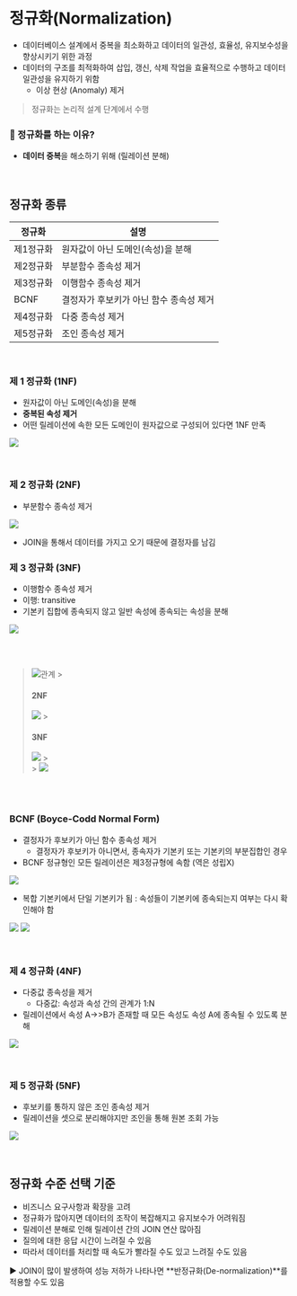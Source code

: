 # 정규화(Normalization)

- 데이터베이스 설계에서 중복을 최소화하고 데이터의 일관성, 효율성, 유지보수성을 향상시키기 위한 과정
- 데이터의 구조를 최적화하여 삽입, 갱신, 삭제 작업을 효율적으로 수행하고 데이터 일관성을 유지하기 위함
  - 이상 현상 (Anomaly) 제거

> 정규화는 논리적 설계 단계에서 수행

### 🤔 정규화를 하는 이유?

- **데이터 중복**을 해소하기 위해 (릴레이션 분해)

<br>

## 정규화 종류

| 정규화    | 설명                                    |
| --------- | --------------------------------------- |
| 제1정규화 | 원자값이 아닌 도메인(속성)을 분해       |
| 제2정규화 | 부분함수 종속성 제거                    |
| 제3정규화 | 이행함수 종속성 제거                    |
| BCNF      | 결정자가 후보키가 아닌 함수 종속성 제거 |
| 제4정규화 | 다중 종속성 제거                        |
| 제5정규화 | 조인 종속성 제거                        |

<br>

### 제 1 정규화 (1NF)

- 원자값이 아닌 도메인(속성)을 분해
- **중복된 속성 제거**
- 어떤 릴레이션에 속한 모든 도메인이 원자값으로 구성되어 있다면 1NF 만족

![](/Database/images/normal.jpg)

<br>

### 제 2 정규화 (2NF)

- 부분함수 종속성 제거

![](/Database/images/normal2.jpg)

- JOIN을 통해서 데이터를 가지고 오기 때문에 결정자를 남김

### 제 3 정규화 (3NF)

- 이행함수 종속성 제거
- 이행: transitive
- 기본키 집합에 종속되지 않고 일반 속성에 종속되는 속성을 분해

![](/Database/images/normal3.jpg)

<br>
<br>

> ![관계](/Database/images/normal5.jpg) > <br>
>
> #### 2NF
>
> ![](/Database/images/normal6.jpg) > <br>
>
> #### 3NF
>
> ![](/Database/images/normal7.jpg) > <br> > ![](/Database/images/normal8.jpg)

<br>
<br>

### BCNF (Boyce-Codd Normal Form)

- 결정자가 후보키가 아닌 함수 종속성 제거
  - 결정자가 후보키가 아니면서, 종속자가 기본키 또는 기본키의 부분집합인 경우
- BCNF 정규형인 모든 릴레이션은 제3정규형에 속함 (역은 성립X)

![](/Database/images/normal4.jpg)

- 복합 기본키에서 단일 기본키가 됨 : 속성들이 기본키에 종속되는지 여부는 다시 확인해야 함

![](/Database/images/normal9.jpg)
![](/Database/images/normal10.jpg)

<br>

### 제 4 정규화 (4NF)

- 다중값 종속성을 제거
  - 다중값: 속성과 속성 간의 관계가 1:N
- 릴레이션에서 속성 A->>B가 존재할 때 모든 속성도 속성 A에 종속될 수 있도록 분해

![](/Database/images/normal11.jpg)

<br>

### 제 5 정규화 (5NF)

- 후보키를 통하지 않은 조인 종속성 제거
- 릴레이션을 셋으로 분리해야지만 조인을 통해 원본 조회 가능

![](/Database/images/normal12.jpg)

<br>

## 정규화 수준 선택 기준

- 비즈니스 요구사항과 확장을 고려
- 정규화가 많아지면 데이터의 조작이 복잡해지고 유지보수가 어려워짐
- 릴레이션 분해로 인해 릴레이션 간의 JOIN 연산 많아짐
- 질의에 대한 응답 시간이 느려질 수 있음
- 따라서 데이터를 처리할 때 속도가 빨라질 수도 있고 느려질 수도 있음

▶ JOIN이 많이 발생하여 성능 저하가 나타나면 **반정규화(De-normalization)**를 적용할 수도 있음
